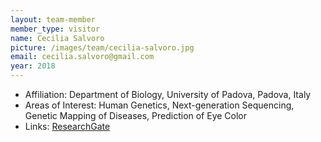 ```yaml
---
layout: team-member
member_type: visitor
name: Cecilia Salvoro
picture: /images/team/cecilia-salvoro.jpg
email: cecilia.salvoro@gmail.com
year: 2018
---
```


- Affiliation: Department of Biology, University of Padova, Padova, Italy
- Areas of Interest: Human Genetics, Next-generation Sequencing, Genetic Mapping of Diseases, Prediction of Eye Color
- Links: [ResearchGate](https://www.researchgate.net/profile/Cecilia_Salvoro)
